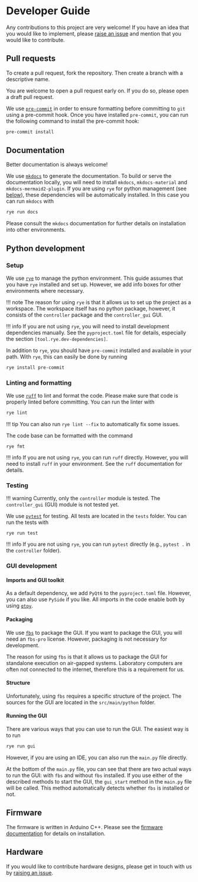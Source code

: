 # Developer Guide

Any contributions to this project are very welcome! If you have an idea that you would like to implement, please
[raise an issue](https://github.com/bossjones/goob_ai/issues) and mention that you would like to contribute.

## Pull requests

To create a pull request, fork the repository. Then create a branch with a descriptive name.

You are welcome to open a pull request early on. If you do so, please open a draft pull request.

We use [`pre-commit`](https://pre-commit.com/) in order to ensure formatting before committing to `git` using a
pre-commit hook. Once you have installed `pre-commit`, you can run the following command to install the pre-commit hook:

```bash
pre-commit install
```

## Documentation

Better documentation is always welcome!

We use [`mkdocs`](https://www.mkdocs.org/) to generate the documentation. To build or serve the documentation locally,
you will need to install `mkdocs`, `mkdocs-material` and `mkdocs-mermaid2-plugin`. If you are using `rye` for python
management (see [below](#python-development)), these dependencies will be automatically installed. In this case you can
run `mkdocs` with

```bash
rye run docs
```

Please consult the `mkdocs` documentation for further details on installation into other environments.

## Python development

### Setup

We use [`rye`](https://rye-up.com/) to manage the python environment. This guide assumes that you have `rye` installed
and set up. However, we add info boxes for other environments where necessary.

!!! note The reason for using `rye` is that it allows us to set up the project as a workspace. The workspace itself has
no python package, however, it consists of the `controller` package and the `controller_gui` GUI.

!!! info If you are not using `rye`, you will need to install development dependencies manually. See the
`pyproject.toml` file for details, especially the section `[tool.rye.dev-dependencies]`.

In addition to `rye`, you should have `pre-commit` installed and available in your path. With `rye`, this can easily be
done by running

```bash
rye install pre-commit
```

### Linting and formatting

We use [`ruff`](https://docs.astral.sh/ruff/) to lint and format the code. Please make sure that code is properly linted
before committing. You can run the linter with

```bash
rye lint
```

!!! tip You can also run `rye lint --fix` to automatically fix some issues.

The code base can be formatted with the command

```
rye fmt
```

!!! info If you are not using `rye`, you can run `ruff` directly. However, you will need to install `ruff` in your
environment. See the `ruff` documentation for details.

### Testing

!!! warning Currently, only the `controller` module is tested. The `controller_gui` (GUI) module is not tested yet.

We use [`pytest`](https://docs.pytest.org/) for testing. All tests are located in the `tests` folder. You can run the
tests with

```
rye run test
```

!!! info If you are not using `rye`, you can run `pytest` directly (e.g., `pytest .` in the `controller` folder).

### GUI development

#### Imports and GUI toolkit

As a default dependency, we add `PyQt6` to the `pyproject.toml` file. However, you can also use `PySide` if you like.
All imports in the code enable both by using [`qtpy`](https://pypi.org/project/QtPy/).

#### Packaging

We use [`fbs`](https://build-system.fman.io/) to package the GUI. If you want to package the GUI, you will need an
`fbs-pro` license. However, packaging is not necessary for development.

The reason for using `fbs` is that it allows us to package the GUI for standalone execution on air-gapped systems.
Laboratory computers are often not connected to the internet, therefore this is a requirement for us.

#### Structure

Unfortunately, using `fbs` requires a specific structure of the project. The sources for the GUI are located in the
`src/main/python` folder.

#### Running the GUI

There are various ways that you can use to run the GUI. The easiest way is to run

```bash
rye run gui
```

However, if you are using an IDE, you can also run the `main.py` file directly.

At the bottom of the `main.py` file, you can see that there are two actual ways to run the GUI: with `fbs` and without
`fbs` installed. If you use either of the described methods to start the GUI, the `gui_start` method in the `main.py`
file will be called. This method automatically detects whether `fbs` is installed or not.

## Firmware

The firmware is written in Arduino C++. Please see the [firmware documentation](firmware.md) for details on
installation.

## Hardware

If you would like to contribute hardware designs, please get in touch with us by
[raising an issue](https://github.com/bossjones/goob_ai/issues).
